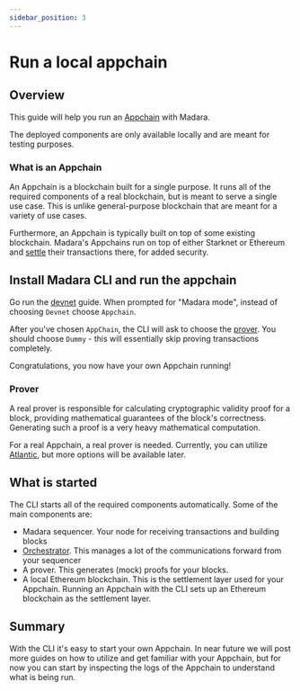 ```yaml
---
sidebar_position: 3
---
```


# Run a local appchain

## Overview

This guide will help you run an [Appchain](/concepts/appchain) with Madara.

The deployed components are only available locally and are meant for testing purposes.

### What is an Appchain

An Appchain is a blockchain built for a single purpose. It runs all of the required components of a real blockchain, but is meant to serve a single use case. This is unlike general-purpose blockchain that are meant for a variety of use cases.

Furthermore, an Appchain is typically built on top of some existing blockchain. Madara's Appchains run on top of either Starknet or Ethereum and [settle](/concepts/settlement) their transactions there, for added security.

## Install Madara CLI and run the appchain

Go run the [devnet](/quickstart/run_devnet) guide. When prompted for "Madara mode", instead of choosing `Devnet` choose `Appchain`.

After you've chosen `AppChain`, the CLI will ask to choose the [prover](/components/prover). You should choose `Dummy` - this will essentially skip proving transactions completely.

Congratulations, you now have your own Appchain running!

### Prover

A real prover is responsible for calculating cryptographic validity proof for a block, providing mathematical guarantees of the block's correctness. Generating such a proof is a very heavy mathematical computation.

For a real Appchain, a real prover is needed. Currently, you can utilize [Atlantic](https://atlanticprover.com/), but more options will be available later.

## What is started

The CLI starts all of the required components automatically. Some of the main components are:
- Madara sequencer. Your node for receiving transactions and building blocks
- [Orchestrator](/components/orchestrator). This manages a lot of the communications forward from your sequencer
- A prover. This generates (mock) proofs for your blocks.
- A local Ethereum blockchain. This is the settlement layer used for your Appchain. Running an Appchain with the CLI sets up an Ethereum blockchain as the settlement layer.

## Summary

With the CLI it's easy to start your own Appchain. In near future we will post more guides on how to utilize and get familiar with your Appchain, but for now you can start by inspecting the logs of the Appchain to understand what is being run.



